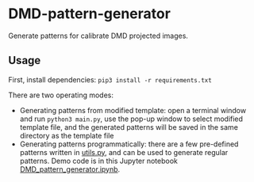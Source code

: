 # DMD-pattern-generator
Generate patterns for calibrate DMD projected images.

## Usage
First, install dependencies: `pip3 install -r requirements.txt`

There are two operating modes:
* Generating patterns from modified template: open a terminal window and run `python3 main.py`, use the pop-up window to select modified template file, and the generated patterns will be saved in the same directory as the template file
* Generating patterns programmatically: there are a few pre-defined patterns written in [utils.py](utils.py), and can be used to generate regular patterns. Demo code is in this Jupyter notebook [DMD_pattern_generator.ipynb](DMD_pattern_generation.ipynb).